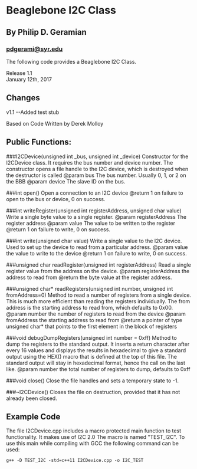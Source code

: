 Beaglebone I2C Class
=====================
By Philip D. Geramian
---------------------
### pdgerami@syr.edu

The following code provides a Beaglebone I2C Class.

Release 1.1  
January 12th, 2017

Changes
-------
v1.1 
--Added test stub

Based on Code Written by Derek Molloy

Public Functions:
-----------------
###I2CDevice(unsigned int _bus, unsigned int _device)
Constructor for the I2CDevice class. It requires the bus number and device 
number. The constructor opens a file handle to the I2C device, which is 
destroyed when the destructor is called
@param bus The bus number. Usually 0, 1, or 2 on the BBB
@param device The slave ID on the bus.

###int open()
Open a connection to an I2C device 
@return 1 on failure to open to the bus or device, 0 on success.

###int writeRegister(unsigned int registerAddress, unsigned char value)
Write a single byte value to a single register.
@param registerAddress The register address
@param value The value to be written to the register
@return 1 on failure to write, 0 on success.

###int write(unsigned char value)
Write a single value to the I2C device. Used to set up the device to read 
from a particular address.
@param value the value to write to the device
@return 1 on failure to write, 0 on success.

###unsigned char readRegister(unsigned int registerAddress)
Read a single register value from the address on the device.
@param registerAddress the address to read from
@return the byte value at the register address.

###unsigned char* readRegisters(unsigned int number, unsigned int fromAddress=0)
Method to read a number of registers from a single device. This is much 
more efficient than reading the registers individually. The from address 
is the starting address to read from, which defaults to 0x00.
@param number the number of registers to read from the device
@param fromAddress the starting address to read from
@return a pointer of type unsigned char* that points to the first element 
in the block of registers

###void debugDumpRegisters(unsigned int number = 0xff)
Method to dump the registers to the standard output. It inserts a return 
character after every 16 values and displays the results in hexadecimal 
to give a standard output using the HEX() macro that is defined at the top 
of this file. The standard output will stay in hexadecimal format, hence 
the call on the last like.
@param number the total number of registers to dump, defaults to 0xff

###void close()
Close the file handles and sets a temporary state to -1.

###~I2CDevice()
Closes the file on destruction, provided that it has not already been closed.

Example Code
------------
The file I2CDevice.cpp includes a macro protected main 
function to test functionality. It makes use of I2C 2.0 
The macro is named "TEST_I2C". To use this main while 
compiling with GCC the following command can be used:

```g++ -D TEST_I2C -std=c++11 I2CDevice.cpp -o I2C_TEST```
